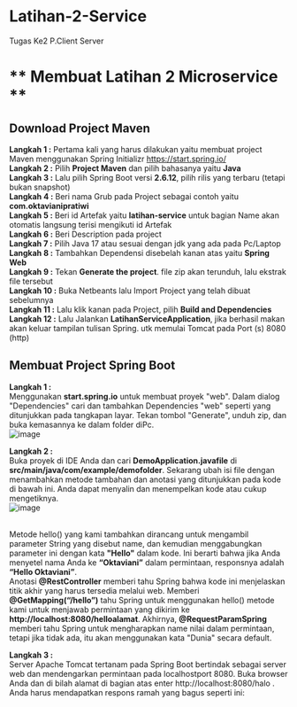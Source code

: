 # Latihan-2-Service
Tugas Ke2 P.Client Server

# ** Membuat Latihan 2 Microservice **

## Download Project Maven
**Langkah 1 :** Pertama kali yang harus dilakukan yaitu membuat project Maven menggunakan Spring Initializr https://start.spring.io/
<br>**Langkah 2 :** Pilih **Project Maven** dan pilih bahasanya yaitu **Java**
<br>**Langkah 3 :** Lalu pilih Spring Boot versi **2.6.12**, pilih rilis yang terbaru (tetapi bukan snapshot) 
<br>**Langkah 4 :** Beri nama Grub pada Project sebagai contoh yaitu **com.oktavianipratiwi**
<br>**Langkah 5 :** Beri id Artefak yaitu **latihan-service** untuk bagian Name akan otomatis langsung terisi mengikuti id Artefak
<br>**Langkah 6 :** Beri Description pada project
<br>**Langkah 7 :** Pilih Java 17 atau sesuai dengan jdk yang ada pada Pc/Laptop
<br>**Langkah 8 :** Tambahkan Dependensi disebelah kanan atas yaitu **Spring Web**
<br>**Langkah 9 :** Tekan **Generate the project**. file zip akan terunduh, lalu ekstrak file tersebut
<br>**Langkah 10 :** Buka Netbeants lalu Import Project yang telah dibuat sebelumnya
<br>**Langkah 11 :** Lalu klik kanan pada Project, pilih **Build and Dependencies**
<br>**Langkah 12 :** Lalu Jalankan **LatihanServiceApplication**, jika berhasil makan akan keluar tampilan tulisan Spring. utk memulai Tomcat pada Port (s) 8080 (http)

## Membuat Project Spring Boot
**Langkah 1 :**
<br> Menggunakan **start.spring.io** untuk membuat proyek "web". Dalam dialog "Dependencies" cari dan tambahkan Dependencies "web" seperti yang ditunjukkan pada tangkapan layar. Tekan tombol "Generate", unduh zip, dan buka kemasannya ke dalam folder diPc.
<br>![image](https://user-images.githubusercontent.com/113502499/192421018-25a095d6-da28-41b2-a855-0ee6471e635e.png)

**Langkah 2 :**
<br> Buka proyek di IDE Anda dan cari **DemoApplication.javafile** di **src/main/java/com/example/demofolder**. Sekarang ubah isi file dengan menambahkan metode tambahan dan anotasi yang ditunjukkan pada kode di bawah ini. Anda dapat menyalin dan menempelkan kode atau cukup mengetiknya.
<br>![image](https://user-images.githubusercontent.com/113502499/192435718-e1c4ccd3-8f05-46f9-958a-efc50b79abf2.png)


<br>Metode hello() yang kami tambahkan dirancang untuk mengambil parameter String yang disebut name, dan kemudian menggabungkan parameter ini dengan kata **"Hello"** dalam kode. Ini berarti bahwa jika Anda menyetel nama Anda ke **“Oktaviani”** dalam permintaan, responsnya adalah **“Hello Oktaviani”**.
<br>Anotasi **@RestController** memberi tahu Spring bahwa kode ini menjelaskan titik akhir yang harus tersedia melalui web. Memberi **@GetMapping(“/hello”)** tahu Spring untuk menggunakan hello() metode kami untuk menjawab permintaan yang dikirim ke **http://localhost:8080/helloalamat**. Akhirnya, **@RequestParamSpring** memberi tahu Spring untuk mengharapkan name nilai dalam permintaan, tetapi jika tidak ada, itu akan menggunakan kata "Dunia" secara default.

**Langkah 3 :**
<br>Server Apache Tomcat tertanam pada Spring Boot bertindak sebagai server web dan mendengarkan permintaan pada localhostport 8080. Buka browser Anda dan di bilah alamat di bagian atas enter http://localhost:8080/halo . Anda harus mendapatkan respons ramah yang bagus seperti ini:
<br>
